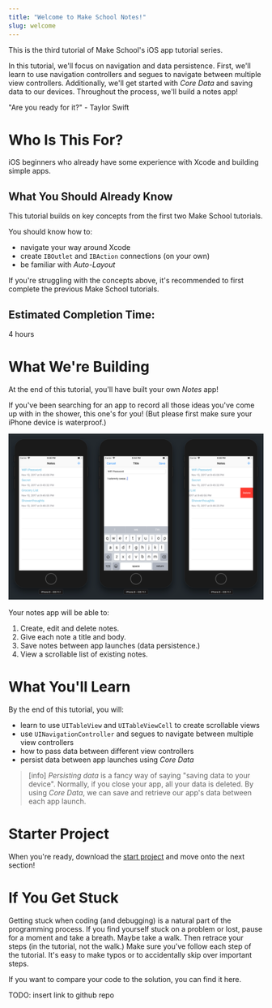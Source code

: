 ```yaml
---
title: "Welcome to Make School Notes!"
slug: welcome
---
```


This is the third tutorial of Make School's iOS app tutorial series.

In this tutorial, we'll focus on navigation and data persistence. First, we'll learn to use navigation controllers and segues to navigate between multiple view controllers. Additionally, we'll get started with _Core Data_ and saving data to our devices. Throughout the process, we'll build a notes app!

"Are you ready for it?" - Taylor Swift

# Who Is This For?

iOS beginners who already have some experience with Xcode and building simple apps.

## What You Should Already Know

This tutorial builds on key concepts from the first two Make School tutorials.

You should know how to:

- navigate your way around Xcode
- create `IBOutlet` and `IBAction` connections (on your own)
- be familiar with _Auto-Layout_

If you're struggling with the concepts above, it's recommended to first complete the previous Make School tutorials.

## Estimated Completion Time:

4 hours

# What We're Building

At the end of this tutorial, you'll have built your own _Notes_ app!

If you've been searching for an app to record all those ideas you've come up with in the shower, this one's for you! (But please first make sure your iPhone device is waterproof.)

![App Flow](assets/app_flow.png)

Your notes app will be able to:

1. Create, edit and delete notes.
1. Give each note a title and body.
1. Save notes between app launches (data persistence.)
1. View a scrollable list of existing notes.

# What You'll Learn

By the end of this tutorial, you will:

- learn to use `UITableView` and `UITableViewCell` to create scrollable views
- use `UINavigationController` and segues to navigate between multiple view controllers
- how to pass data between different view controllers
- persist data between app launches using _Core Data_

> [info]
*Persisting data* is a fancy way of saying "saving data to your device". Normally, if you close your app, all your data is deleted. By using _Core Data_, we can save and retrieve our app's data between each app launch.

# Starter Project

<!-- TODO: Needs to be updated to Swift4 -->

When you're ready, download the [start project](https://github.com/MakeSchool-Tutorials/MakeSchoolNotes-Swift-V2-Starter/archive/swift4-coredata.zip) and move onto the next section!

# If You Get Stuck

Getting stuck when coding (and debugging) is a natural part of the programming process. If you find yourself stuck on a problem or lost, pause for a moment and take a breath. Maybe take a walk. Then retrace your steps (in the tutorial, not the walk.) Make sure you've follow each step of the tutorial. It's easy to make typos or to accidentally skip over important steps.

If you want to compare your code to the solution, you can find it here.

TODO: insert link to github repo
